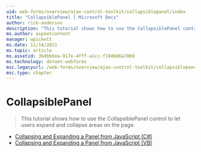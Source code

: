 ```yaml
---
uid: web-forms/overview/ajax-control-toolkit/collapsiblepanel/index
title: "CollapsiblePanel | Microsoft Docs"
author: rick-anderson
description: "This tutorial shows how to use the CollapsiblePanel control to let users expand and collapse areas on the page."
ms.author: aspnetcontent
manager: wpickett
ms.date: 11/14/2011
ms.topic: article
ms.assetid: 3bdbb6ea-917e-4fff-a1cc-f194606a7869
ms.technology: dotnet-webforms
msc.legacyurl: /web-forms/overview/ajax-control-toolkit/collapsiblepanel
msc.type: chapter
---
```

CollapsiblePanel
====================
> This tutorial shows how to use the CollapsiblePanel control to let users expand and collapse areas on the page.


- [Collapsing and Expanding a Panel from JavaScript (C#)](collapsing-and-expanding-a-panel-from-javascript-cs.md)
- [Collapsing and Expanding a Panel from JavaScript (VB)](collapsing-and-expanding-a-panel-from-javascript-vb.md)
